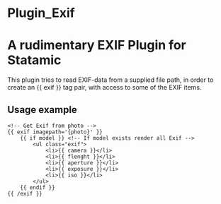 Plugin_Exif
===========

# A rudimentary EXIF Plugin for Statamic

This plugin tries to read EXIF-data from a supplied file path, in order to create an {{ exif }} tag pair, with access to some of the EXIF items.

## Usage example

	<!-- Get Exif from photo -->
	{{ exif imagepath='{photo}' }}
		{{ if model }} <!-- If model exists render all Exif -->
			<ul class="exif">
				<li>{{ camera }}</li>
				<li>{{ flenght }}</li>
				<li>{{ aperture }}</li>
				<li>{{ exposure }}</li>
				<li>{{ iso }}</li>
			</ul>	
		{{ endif }}
	{{ /exif }} 
